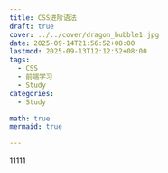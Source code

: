 ```yaml
---
title: CSS进阶语法
draft: true
cover: ../../cover/dragon_bubble1.jpg
date: 2025-09-14T21:56:52+08:00
lastmod: 2025-09-13T12:12:52+08:00
tags:
  - CSS
  - 前端学习
  - Study
categories:
  - Study

math: true
mermaid: true

---
```


11111
